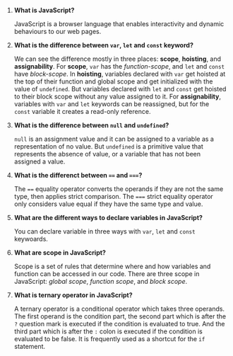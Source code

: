 1.  **What is JavaScript?**
   
    JavaScript is a browser language that enables interactivity and dynamic behaviours to our web pages.

2. **What is the difference between `var`, `let` and `const` keyword?**

   We can see the difference mostly in three places: **scope**, **hoisting**, and **assignability**. For **scope**, `var` has the _function-scope_, and `let` and `const` have _block-scope_. In **hoisting**, variables declared with `var` get hoisted at the top of their function and global scope and get initialized with the value of `undefined`. But variables declared with `let` and `const` get hoisted to their block scope without any value assigned to it. For **assignability**, variables with `var` and `let` keywords can be reassigned, but for the `const` variable it creates a read-only reference.

3. **What is the difference between `null` and `undefined`?**

   `null` is an assignment value and it can be assigned to a variable as a representation of no value. But `undefined` is a primitive value that represents the absence of value, or a variable that has not been assigned a value.

4. **What is the differenct between `==` and `===`?**

   The `==` equality operator converts the operands if they are not the same type, then applies strict comparison. The `===` strict equality operator only considers value equal if they have the same type and value.

5. **What are the different ways to declare variables in JavaScript?**

   You can declare variable in three ways with `var`, `let` and `const` keywoards.

6. **What are scope in JavaScript?**

   Scope is a set of rules that determine where and how variables and function can be accessed in our code. There are three scope in JavaScript: _global scope_, _function scope_, and _block scope_.

7. **What is ternary operator in JavaScript?**

   A ternary operator is a conditional operator which takes three operands. The first operand is the condition part, the second part which is after the `?` question mark is executed if the condition is evaluated to true. And the third part which is after the `:` colon is executed if the condition is evaluated to be false. It is frequently used as a shortcut for the `if` statement.
